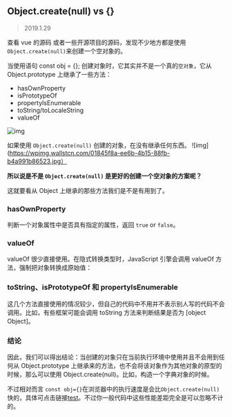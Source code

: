 ## Object.create(null) vs {}

> 2019.1.29

查看 vue 的源码 或者一些开源项目的源码，发现不少地方都是使用 `Object.create(null)`来创建一个空对象的。

当使用语句 const obj = {}; 创建对象时，它其实并不是一个真的`空对象`，它从 Object.prototype 上继承了一些方法：

- hasOwnProperty
- isPrototypeOf
- propertyIsEnumerable
- toString/toLocaleString
- valueOf

![img](https://wpimg.wallstcn.com/6b85bd8e-6b25-43e5-bb4f-67268ae364fb.jpg)

如果使用 `Object.create(null)` 创建的对象，在没有继承任何东西。
![img](https://wpimg.wallstcn.com/01845f8a-ee6b-4b15-88fb-b4a991b86523.jpg）

**所以说是不是 `Object.create(null)` 是更好的创建一个空对象的方案呢？**

这就要看从 Object 上继承的那些方法我们是不是有用到了。

### hasOwnProperty

判断一个对象属性中是否具有指定的属性，返回 `true` or `false`。

### valueOf

valueOf 很少直接使用。在隐式转换类型时，JavaScript 引擎会调用 valueOf 方法，强制把对象转换成原始值：

### toString、isPrototypeOf 和 propertyIsEnumerable

这几个方法直接使用的情况较少，但自己的代码中不用并不表示别人写的代码不会调用。比如，有些框架可能会调用 toString 方法来判断结果是否为 [object Object]。

### 结论

因此，我们可以得出结论：当创建的对象只在当前执行环境中使用并且不会用到任何从 Object.prototype 上继承来的方法，也不会将该对象作为其他对象的原型的时候，那么可以使用 Object.create(null)。比如，构造一个字典对象的时候。

不过相对而言 `const obj={}`在浏览器中的执行速度是会比`Object.create(null)`快的，具体可点击链接[test](https://jsperf.com/object-create-null-vs-literal/2)。不过你一般代码中这些性能差距完全是可以忽略不计的。
